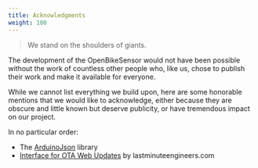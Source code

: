 ```yaml
---
title: Acknowledgments
weight: 100
---
```


> We stand on the shoulders of giants.

The development of the OpenBikeSensor would not have been possible without the
work of countless other people who, like us, chose to publish their work and
make it available for everyone.

While we cannot list everything we build upon, here are some honorable mentions
that we would like to acknowledge, either because they are obscure and little
known but deserve publicity, or have tremendous impact on our project. 

In no particular order:

* The [ArduinoJson](https://arduinojson.org/v6/example/config/) library
* [Interface for OTA Web Updates](https://lastminuteengineers.com/esp32-ota-web-updater-arduino-ide/) by lastminuteengineers.com
